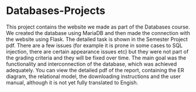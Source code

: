 # Databases-Projects

This project contains the website we made as part of the Databases course. We created the database using MariaDB and then made the connection with the website using Flask. 
The detailed task is shown in the Semester Project pdf. There are a few issues (for example it is prone in some cases to SQL injection, there are certain appearance issues etc) 
but they were not part of the grading criteria and they will be fixed over time. The main goal was the functionality and interconnection of the database, which was achieved adequately.
You can view the detailed pdf of the report, containing the ER diagram, the relational model, the downloading instructions and the user manual, although it is not yet fully translated to Engish.
